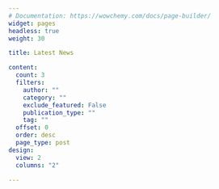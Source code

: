 ```yaml
---
# Documentation: https://wowchemy.com/docs/page-builder/
widget: pages
headless: true
weight: 30

title: Latest News

content:
  count: 3
  filters:
    author: ""
    category: ""
    exclude_featured: False
    publication_type: ""
    tag: ""
  offset: 0
  order: desc
  page_type: post
design:
  view: 2
  columns: "2"

---
```

